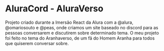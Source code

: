 # AluraCord - AluraVerso
Projeto criado durante a Imersão React da Alura com a @alura, @omariosouto e @peas, onde criamos um site baseado no discord para as pessoas conversarem e discutirem sobre determinado tema. O meu projeto foi feito no tema do Aranhaverso, de um fã do Homem Aranha para todos que quiserem conversar sobre.

